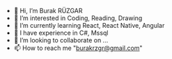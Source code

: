 - 👋 Hi, I’m Burak RÜZGAR
- 👀 I’m interested in Coding, Reading, Drawing
- 🌱 I’m currently learning React, React Native, Angular
- 📖 I have experience in C#, Mssql
- 💞️ I’m looking to collaborate on ...
- 📫 How to reach me "burakrzgr@gmail.com"

<!---
burakrzgr/burakrzgr is a ✨ special ✨ repository because its `README.md` (this file) appears on your GitHub profile.
You can click the Preview link to take a look at your changes.
--->
